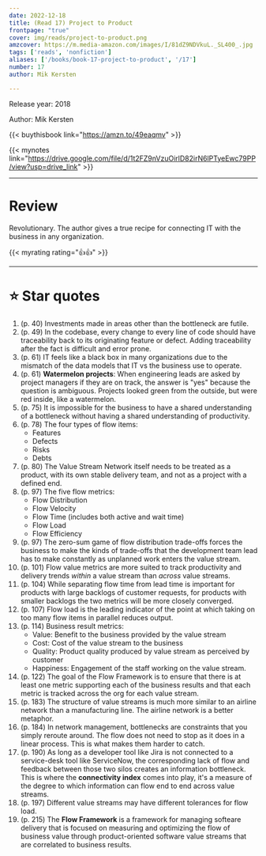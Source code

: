 ```yaml
---
date: 2022-12-18
title: (Read 17) Project to Product
frontpage: "true"
cover: img/reads/project-to-product.png
amzcover: https://m.media-amazon.com/images/I/81dZ9NDVkuL._SL400_.jpg
tags: ['reads', 'nonfiction']
aliases: ['/books/book-17-project-to-product', '/17']
number: 17
author: Mik Kersten

---
```


Release year: 2018

Author: Mik Kersten

{{< buythisbook link="https://amzn.to/49eaqmv" >}}

{{< mynotes link="https://drive.google.com/file/d/1t2FZ9nVzuOirlD82irN6lPTyeEwc79PP/view?usp=drive_link" >}}


---

# Review

Revolutionary. The author gives a true recipe for connecting IT with the business in any organization.

{{< myrating rating="👍👍" >}}

---

# :star: Star quotes

1. (p. 40) Investments made in areas other than the bottleneck are
   futile.
1. (p. 49) In the codebase, every change to every line of code should
   have traceability back to its originating feature or defect. Adding
   traceability after the fact is difficult and error prone.
1. (p. 61) IT feels like a black box in many organizations due to the
   mismatch of the data models that IT vs the business use to operate.
1. (p. 61) **Watermelon projects**: When engineering leads are asked by
   project managers if they are on track, the answer is "yes" because
   the question is ambiguous. Projects looked green from the outside,
   but were red inside, like a watermelon.
1. (p. 75) It is impossible for the business to have a shared
   understanding of a bottleneck without having a shared understanding
   of productivity.
1. (p. 78) The four types of flow items:
    - Features
    - Defects
    - Risks
    - Debts
1. (p. 80) The Value Stream Network itself needs to be treated as a
   product, with its own stable delivery team, and not as a project with
   a defined end.
1. (p. 97) The five flow metrics:
    - Flow Distribution
    - Flow Velocity
    - Flow Time (includes both active and wait time)
    - Flow Load
    - Flow Efficiency
1. (p. 97) The zero-sum game of flow distribution trade-offs forces the
   business to make the kinds of trade-offs that the development team
   lead has to make constantly as unplanned work enters the value
   stream.
1. (p. 101) Flow value metrics are more suited to track productivity and
   delivery trends *within* a value stream than *across* value streams.
1. (p. 104) While separating flow time from lead time is important for
   products with large backlogs of customer requests, for products with
   smaller backlogs the two metrics will be more closely converged.
1. (p. 107) Flow load is the leading indicator of the point at which
   taking on too many flow items in parallel reduces output.
1. (p. 114) Business result metrics:
    - Value: Benefit to the business provided by the value stream
    - Cost: Cost of the value stream to the business
    - Quality: Product quality produced by value stream as perceived by
      customer
    - Happiness: Engagement of the staff working on the value stream.
1. (p. 122) The goal of the Flow Framework is to ensure that there is at
   least one metric supporting each of the business results and that
   each metric is tracked across the org for each value stream.
1. (p. 183) The structure of value streams is much more similar to an
   airline network than a manufacturing line. The airline network is a
   better metaphor.
1. (p. 184) In network management, bottlenecks are constraints that you
   simply reroute around. The flow does not need to stop as it does in a
   linear process. This is what makes them harder to catch.
1. (p. 190) As long as a developer tool like Jira is not connected to a
   service-desk tool like ServiceNow, the corresponding lack of flow and
   feedback between those two silos creates an information bottleneck.
   This is where the **connectivity index** comes into play, it's a
   measure of the degree to which information can flow end to end across
   value streams.
1. (p. 197) Different value streams may have different tolerances for
   flow load.
1. (p. 215) The **Flow Framework** is a framework for managing softeare
   delivery that is focused on measuring and optimizing the flow of
   business value through product-oriented software value streams that
   are correlated to business results.
